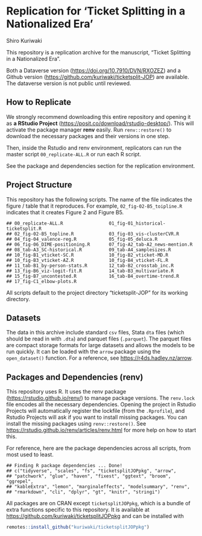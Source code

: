 Replication for ‘Ticket Splitting in a Nationalized Era’
================
Shiro Kuriwaki

This repository is a replication archive for the manuscript, “Ticket
Splitting in a Nationalized Era”.

Both a Dataverse version (<https://doi.org/10.7910/DVN/RXOZEZ>) and a
Github version (<https://github.com/kuriwaki/ticketsplit-JOP>) are
available. The dataverse version is not public until reviewed.

## How to Replicate

We strongly recommend downloading this entire repository and opening it
as **a RStudio Project** (<https://posit.co/download/rstudio-desktop/>).
This will activate the package manager **renv** easily. Run
`renv::restore()` to download the necessary packages and their versions
in one step.

Then, inside the Rstudio and renv environment, replicators can run the
master script `00_replicate-ALL.R` or run each R script.

See the package and dependencies section for the replication
environment.

## Project Structure

This repository has the following scripts. The name of the file
indicates the figure / table that it reproduces. For example,
`02_fig-02-B5_toipline.R` indicates that it creates Figure 2 and Figure
B5.

    ## 00_replicate-ALL.R                 01_fig-01_historical-ticketsplit.R 
    ## 02_fig-02-B5_topline.R             03_fig-03_vis-clusterCVR.R         
    ## 04_fig-04_valence-reg.R            05_fig-05_deluca.R                 
    ## 06_fig-06_DIME-positioning.R       07_fig-A2_tab-A2_news-mention.R    
    ## 08_tab-A3_SC-historical.R          09_tab-A4_samplesizes.R            
    ## 10_fig-B1_vticket-SC.R             10_fig-B2_vticket-MD.R             
    ## 10_fig-B3_vticket-AZ.R             10_fig-B4_vticket-FL.R             
    ## 11_tab-B1_by-person-stats.R        12_tab-B2_crosstab_inc.R           
    ## 13_fig-B6_viz-logit-fit.R          14_tab-B3_multivariate.R           
    ## 15_fig-B7_uncontested.R            16_tab-B4_overtime-trend.R         
    ## 17_fig-C1_elbow-plots.R

All scripts default to the project directory “ticketsplit-JOP” for its
working directory.

## Datasets

The data in this archive include standard `csv` files, Stata `dta` files
(which should be read in with `.dta`) and parquet files (`.parquet`).
The parquet files are compact storage formats for large datasets and
allows the models to be run quickly. It can be loaded with the `arrow`
package using the `open_dataset()` function. For a reference, see
<https://r4ds.hadley.nz/arrow>.

## Packages and Dependencies (renv)

This repository uses R. It uses the renv package
(<https://rstudio.github.io/renv/>) to manage package versions. The
`renv.lock` file encodes all the necessary dependencies. Opening the
project in Rstudio Projects will automatically register the lockfile
(from the `.Rprofile`), and Rstudio Projects will ask if you want to
install missing packages. You can install the missing packages using
`renv::restore()`. See
<https://rstudio.github.io/renv/articles/renv.html> for more help on how
to start this.

For reference, here are the package dependencies across all scripts,
from most used to least.

    ## Finding R package dependencies ... Done!
    ## c("tidyverse", "scales", "fs", "ticketsplitJOPpkg", "arrow", 
    ## "patchwork", "glue", "haven", "fixest", "ggtext", "broom", "ggrepel", 
    ## "kableExtra", "lemon", "marginaleffects", "modelsummary", "renv", 
    ## "rmarkdown", "cli", "dplyr", "gt", "knitr", "stringi")

All packages are on CRAN except `ticketsplitJOPpkg`, which is a bundle
of extra functions specific to this repository. It is available at
<https://github.com/kuriwaki/ticketsplitJOPpkg> and can be installed
with

``` r
remotes::install_github("kuriwaki/ticketsplitJOPpkg")
```
